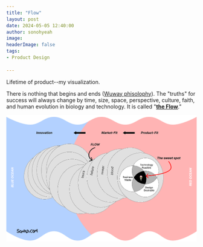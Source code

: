```yaml
---
title: "Flow"
layout: post
date: 2024-05-05 12:40:00
author: sonohyeah
image: 
headerImage: false
tags:
- Product Design

---
```


Lifetime of product--my visualization.

There is nothing that begins and ends ([Wuway phisolophy](https://sonkd.github.io/blog/2024-04-05-3-eternal-gates-philosophy)). The "truths" for success will always change by time, size, space, perspective, culture, faith, and human evolution in biology and technology. It is called "[**the Flow**](https://sonkd.github.io/blog/2023-11-02-flow-in-product-development)."

![Product flow](/assets/img/micro/product-flow.png)